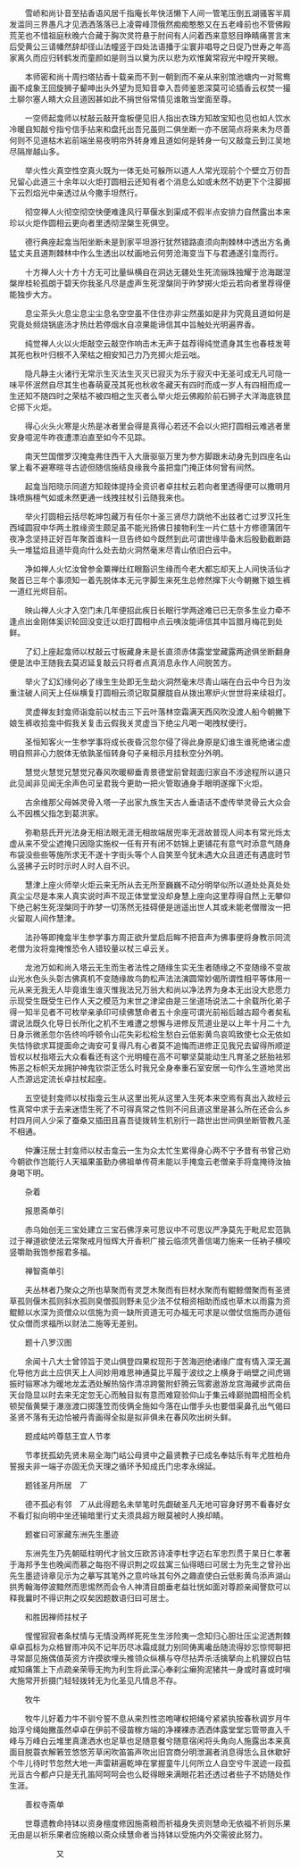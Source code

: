 <!-- { "loadSidebar": true } -->
　　雪峤和尚讣音至拈香语风居千指庵长年快活懒下人间一管笔压倒五湖骚客半肩发滥同三界愚凡才见洒洒落落已上凌霄峰顶俄然痴痴憨憨又在五老峰前也不管佛殿荒芜也不惜祖庭秋晚六合藏于胸次灵符悬于肘间有人问着西来意怒目睁睛痛詈言末后受黄公三请幡然辞却径山法幢竖于四处法语播于尘寰非唱导之日促乃世寿之年高家离久而应归转鹤发而童颜如是则当以奠为庆以悲为欢惟冀常寂光中瞠开笑眼。

　　本师密和尚十周扫塔拈香十载亲而不到一朝到而不亲从来别馆池塘内一对鸳鸯画不成象王回旋狮子颦呻出头外望为觅知音幸入吾师鉴恩深莫可论插香云权焚一撮土聊尔塞人睛大众且道因甚如此不捐世俗常情见谁敢当堂面至尊。

　　一空师起龛师以杖敲云敲开龛板便见旧人指出衣珠方知故宝知也见也如人饮水冷暖自知敲兮指兮信手拈来和盘托出吾兄虽则二俱坐断一亦不居简点将来未为尽善何则不见道枯木岩前端坐易夜明帘外转身难且道如何是转身一句又敲龛云到江吴地尽隔岸越山多。

　　举火性火真空性空真火既为一体无处可躲所以道人人常光现前个个壁立万仞吾兄留心此道三十余年以火炬打圆相云还知有者个消息么如或未然不妨更下个注脚掷下云烈焰光中亲透过从今撒手坦然行。

　　彻空禅人火彻空彻空快便难逢风行草偃水到渠成不假半点安排力自然露出本来珍以火炬作圆相云更向者里透彻涅槃生死俱空。

　　德行典座起龛当阳坐断未是到家平坦游行犹然错路直须向荆棘林中透出方名勇猛丈夫且道荆棘林中作么生透出以杖画地云何劳沧海变当下与君通遂引龛而行。

　　十方禅人火十方十方无可比量纵横自在洞达无疆处生死流骊珠独耀于沧海踞涅槃岸桂轮孤朗于碧天你我圣凡尽是虚声生死涅槃同于昨梦掷火炬云若向者里荐得便能独步大方。

　　息尘茶头火息尘息尘尘息名空空虽不住住亦非尘然虽如是非为究竟且道如何是究竟处频烧锅底汤才热灶若停烟水自凉果能谛信其中旨触处光明遍界香。

　　纯觉禅人火以火炬敲空云敲空作响击木无声于兹荐得纯觉遗身其生也春枝发萼其死也秋叶归根不入荣枯之相安知己力乃充掷火炬云咄。

　　隐凡静主火诸行无常示生灭法生灭灭已寂灭为乐于寂灭中无圣可成无凡可隐一味平怀泯然自尽其生也春萌夏茂其死也秋收冬藏天有四时而成一岁人有四相而成一生还知不随四时之荣枯不被四相之生灭者么举火炬云佛殿阶前石狮子大洋海底铁昆仑掷下火炬。

　　得心火头火寒是火热是冰者里会得是真得心若还不会以火把打圆相云难逃者里安身噫泥牛昨夜遭漂泊直至如今不见踪。

　　南天竺国僧罗汉掩龛弗住西干入大唐驱驱万里为参方脚跟未动身先到四座名山掌上看不避寒暄寻古迹但随信施结良缘我今虽把龛门掩正体何曾有间然。

　　起龛当阳晓示同道方知觌体提持全资识者卓拄杖云若向者里透得便可以撒明月珠喷旃檀气如或未然更通一线拽拄杖引云随我来也。

　　举火打圆相云括尽乾坤包藏万有任尔十圣三贤尽力跳他不出兹者亡过罗汉托生西域圆寂中华两土胜缘资生颇足虽不能光扬佛日接物利生一片仁慈十方修德蒲团午夜净念坚持正好百年聚首谁料一旦告终如今既然到此可谓世缘毕备末后殷勤截断路头一堆猛焰且道毕竟向什么处去劫火洞然毫末尽青山依旧白云中。

　　净如禅人火忆汝曾参金粟禅灶红眼豁识生缘而今老大都忘却天上人间快活仙才聚首已三年个事须知一着先脱体本无元字脚生来死生总修然撺下火今朝撇下娘生裤一道红光烬目前。

　　映山禅人火才入空门未几年便招此疾日长眠行学两途难已已无奈多生业力牵不逢点出金刚体奚识轮回没变迁以炬打圆相中点云咦汝能谛信其中旨腊月梅花到处鲜。

　　了幻上座起龛师以杖敲云寸板藏身未是长直须赤体露堂堂藏露两途俱坐断翻身便是法中王随我去莫迟延复敲云只将者点真消息永作人间脱苦方。

　　举火了幻幻缘何必了缘生生处即无生劫火洞然毫末尽青山端在白云中今日为汝重注破人间天上任纵横复打圆相云须记取莫朦胧自从拨出寒炉火世世将来续祖灯。

　　灵虚禅友封龛师诣龛前以杖击三下云叶落林空霜满天西风吹没渡人船今朝撇下娘生裤收拾龛中假我关复击云假我关灵虚当下绝尘凡喝一喝拽杖便行。

　　圣恒知客火一生参学事将成长夜昏沉忽尔侵了得此身原是幻谁生谁死绝诸尘虚明自照非心力脱体无依孰圣恒转身句子亲相示月挂秋空分外明。

　　慧觉火慧觉兄慧觉兄春风吹暖柳垂青景德堂前曾觌面归家自不涉途程所以道只此见闻非见闻无余声色可呈君我今更助一把火管取通身手眼明遂撺下火炬。

　　古余维那父母姊灵骨入塔一子出家九族生天古人垂语话不虚传举灵骨云大众会么不因樵父指怎到葛洪家。

　　弥勒慈氏开光法身无相法眼无涯无相故端居兜率无涯故普现人间本有常光烁太虚从来不受尘遮掩只因隐实施权一任有开有闭不妨锦上更铺花有意气时添意气随身布袋没些些等施所求无不遂十字街头等个人自笑至今犹未遇大众且道还有遇底时节么竖拂子云时时示时人时人自不识。

　　慧津上座火师举火炬云来无所从去无所至巍巍不动分明举似所以道处处真处处真尘尘尽是本来人真实说时声不现正体堂堂没却身慧上座向这里荐得自然上无攀仰下绝己躬生死涅槃同于昨梦一切荡然无挂碍便是逍遥出世人其或未能老僧赠汝一把火留取人间作慧津。

　　法孙等即掩龛半生参学事方周正欲升堂启后眸不把音声为佛事便将身教示同流老僧为汝将龛掩惟恐令人错较量以杖三卓云关。

　　龙池万如和尚入塔云无生而生者法性之随缘生实无生者随缘之不变随缘不变故山光水色头头彰古佛真机不变随缘故鸟韵松声法法演圆常妙偈所谓性相平等体用一元从来无我无人毕竟谁生谁灭惟我法兄万翁大和尚以净法界为身本无出没大悲愿力示现受生既受生已作人天之模范为末世之津梁由是三坐道场说法二十余载所化弟子得一知半见者不可枚举亲承印可续佛慧命者五十余座可谓光前裕后越古超今者矣私谓说法既久化导日长所化之机不生难遭之想懈与进修反荒道业是以上年十月二十九日身示微恙忽尔告终呜呼顿令山花失彩松桧生愁白云低影黄鸟哀鸣致使七众无依如失怙恃欲求耳提面命之诲安可复得凡有心者莫不追悔而进修正见我兄去留得所顺逆皆权以杖指塔云大众看看还有这个光明幢在高不可攀坚莫能动生凡育圣之胚胎袪邪怖恶之标帜天龙拥护神鬼钦崇正恁么时我兄全身奉重石室安居一句作么生道地灵出人杰源远定流长卓拄杖起座。

　　五空徒封龛师以杖指龛云生从这里出死从这里入生死本来空焉有真出入故经云性真常中求于去来迷悟生死了不可得真常之性则不问且道这里是甚么所在还会么乡村四月间人少采了蚕桑又插田且喜吾徒拨转生机别行一路世出世间俱坐断管教凡圣不相通。

　　仲濂汪居士封龛师以杖击龛云一生为众太忙生累得身心两不宁予昔有书曾己劝今朝欲作岂能行人天福果虽勤办佛祖单传荷未能以手掩龛云老僧亲手将龛掩待汝抽身喝下明。

　　杂着

　　报恩斋单引

　　赤乌始创无三宝处建立三宝石佛浮来可思议中不可思议严净莫先于毗尼宏范孰过于禅道欲使法云常聚戒月恒辉大开香积广接云临须凭善信竭力施来一任衲子横咬竖嚼助我饱参报君多福。

　　禅智斋单引

　　夫丛林者乃聚众之所也草聚而有灵芝木聚而有巨材水聚而有鲲鲸僧聚而有圣贤草孤则偃木孤则斜水孤则臭僧孤则野未见少法不仗相资相助而成也草木以雨露为资鲲鲸以水深为资僧众以信施为资一缺所资道无可办福无可求是以僧仗信施而办道俗仗众僧而求福所以财法二施等无差别。

　　题十八罗汉图

　　余闻十八大士曾领旨于灵山俱登四果权现形于苦海迥绝诸缘广度有情入深无漏化导他方此土应供天上人间妙用难思神通莫比平履于波纹之上横身于峭壁之间虎锡振时镕寒冰为暖地龙盂洒处解热恼作清凉跨鳖附虾腾云驾雾遨游龙宫海藏步武南岳天台隐显以时去来无定忽无心而触目拟有意而难窥验仰山于集云峰巅抛圆相而全机顿契偕黄檗于瀑涨渡口掷篷笠而伎俩全施如今落在山僧手头也要借渠鼻孔出气偈曰圣贤不落有无边恰被丹青画得全拟是拟非俱未在春风吹出树头鲜。

　　题成岵吟尊慈王宜人节孝

　　节孝抚孤幼先贤未易全海门岵公母贤中之最贤教子已成名奉姑乐有年尤胜柏舟誓报夫非一端子亦固无负天理之循环予知成氏门忠孝永绵延。

　　题钱圣月所居　丆

　　德不孤必有邻　丆从此得题名未举笔时先觑破圣凡无地可容身好男不看春好女不看灯拟向明中坐还输暗里行丈夫须具超方眼莫被时人换却睛。

　　题崔曰可家藏东洲先生墨迹

　　东洲先生乃先朝砥柱明代才翁文压欧苏诗凌李杜字迈右军忠烈贯于杲日仁孝著于海邦予生也晚闻而慕之每抱不得识荆之叹兹寓三仙得晤曰可居士为先生之曾孙出先生墨迹诗章见示为之摹写其笔外之意吟咏其句外之趣直使白云低影黄鸟添声湖山拱秀翰海停波黯然而思惕然而会令人神清目朗垂老益壮恍如面对尊颜亲闻謦欬可以释我曩时不得识荆之叹矣因题数语归曰可居士。

　　和胜因禅师拄杖子

　　惺惺寂寂者条杖情与无情没两样死死生生涉险夷一念知归心胆壮压尘泥透荆棘卓卓孤标为众格冒雨冲风不记年历尽冰霜成就力别同俦离巉岳随流得妙忘惊愕聊把寻常鄙见施偶值英资方许摸欲埋头推领众纵横与夺尽拈弄杀活擒拏向上机狸奴白牯咸知痛策上下点疏亲荣辱无拘为利生将此深心奉刹尘癞狗泥猪共一身或时喜或时嗔大施常开折摄门轻轻拨转无为化圣见凡情总不存。

　　牧牛

　　牧牛儿好着力牛不驯兮誓不息从来烈性恣咆哮权把绳兮紧紧执按春秋调岁月牛始淳兮绳始撇虽然卓卓在伊前不侵苗稼方端的净裸裸赤洒洒体露堂堂忘管带直入千峰与万峰白云堆里真潇洒水也足草也足随意餐兮随意宿闲将头角向人施露出本来真面目脱蓑衣解箬笠悠悠芳草闲吹笛笛声吹出旧宫商分明泄漏者消息得恁么且休歇好个牛儿待时节忽然大地一声雷耕遍乾坤在掌握童牛儿何所立人自空兮牛泯迹一段孤光亘古今都卢只是无孔笛阿呵呵会也么眨得眼来满眼花若还透过者些子不妨随处作生涯。

　　善权寺斋单

　　世尊遗教命持钵以资身檀度修因施斋粮而祈福身失资则慧命无依福不祈则乐果无由是以祈乐果者应施粮以斋众续慧命者当持钵以受施内外交需彼此努力。

　　　　　　又

